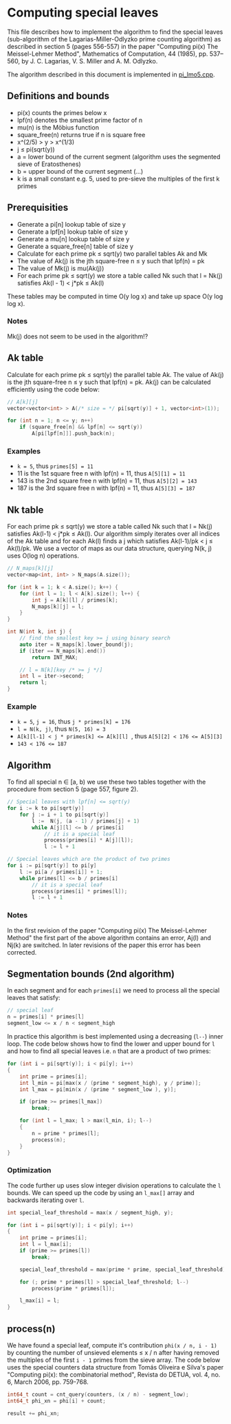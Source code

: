 Computing special leaves
========================

This file describes how to implement the algorithm to find the
special leaves (sub-algorithm of the Lagarias-Miller-Odlyzko prime
counting algorithm) as described in section 5 (pages 556-557) in the
paper "Computing pi(x) The Meissel-Lehmer Method", Mathematics of
Computation, 44 (1985), pp. 537–560, by J. C. Lagarias, V. S. Miller
and A. M. Odlyzko.

The algorithm described in this document is implemented in
[pi_lmo5.cpp](../src/pi_lmo5.cpp).

Definitions and bounds
----------------------

* pi(x) counts the primes below x
* lpf(n) denotes the smallest prime factor of n
* mu(n) is the Möbius function
* square_free(n) returns true if n is square free
* x^(2/5) > y > x^(1/3)
* j ≤ pi(sqrt(y))
* a = lower bound of the current segment (algorithm uses the segmented sieve of Eratosthenes)
* b = upper bound of the current segment (...)
* k is a small constant e.g. 5, used to pre-sieve the multiples of the first k primes

Prerequisities
--------------

* Generate a pi[n] lookup table of size y
* Generate a lpf[n] lookup table of size y
* Generate a mu[n] lookup table of size y
* Generate a square_free[n] table of size y
* Calculate for each prime pk ≤ sqrt(y) two parallel tables Ak and Mk
* The value of Ak(j) is the jth square-free n ≤ y such that lpf(n) = pk
* The value of Mk(j) is mu(Ak(j))
* For each prime pk ≤ sqrt(y) we store a table called Nk such that l = Nk(j) satisfies Ak(l - 1) < j*pk ≤ Ak(l)

<p>These tables may be computed in time O(y log x) and take up
space O(y log log x).</p>

### Notes
Mk(j) does not seem to be used in the algorithm!?

Ak table
--------

Calculate for each prime pk ≤ sqrt(y) the parallel table Ak. The value
of Ak(j) is the jth square-free n ≤ y such that lpf(n) = pk. Ak(j) can
be calculated efficiently using the code below:

```C++
// A[k][j]
vector<vector<int> > A(/* size = */ pi[sqrt(y)] + 1, vector<int>(1));

for (int n = 1; n <= y; n++)
    if (square_free[n] && lpf[n] <= sqrt(y))
        A[pi[lpf[n]]].push_back(n);
```

### Examples

* ```k = 5```, thus ```primes[5] = 11```
*  11 is the 1st square free n with lpf(n) = 11, thus ```A[5][1] = 11```
* 143 is the 2nd square free n with lpf(n) = 11, thus ```A[5][2] = 143```
* 187 is the 3rd square free n with lpf(n) = 11, thus ```A[5][3] = 187```

Nk table
--------

For each prime pk ≤ sqrt(y) we store a table called Nk such that
l = Nk(j) satisfies Ak(l-1) < j*pk ≤ Ak(l). Our algorithm simply
iterates over all indices of the Ak table and for each Ak(l) finds
a j which satisfies Ak(l-1)/pk < j ≤ Ak(l)/pk. We use a vector of maps
as our data structure, querying N(k, j) uses O(log n) operations.

```C++
// N_maps[k][j]
vector<map<int, int> > N_maps(A.size());

for (int k = 1; k < A.size(); k++) {
    for (int l = 1; l < A[k].size(); l++) {
        int j = A[k][l] / primes[k];
        N_maps[k][j] = l;
    }
}

int N(int k, int j) {
    // find the smallest key >= j using binary search
    auto iter = N_maps[k].lower_bound(j);
    if (iter == N_maps[k].end())
        return INT_MAX;

    // l = N[k][key /* >= j */]
    int l = iter->second;
    return l;
}
```

### Example

* ```k = 5```, ```j = 16```, thus ```j * primes[k] = 176```
* ```l = N(k, j)```, thus ```N(5, 16) = 3```
* ```A[k][l-1] < j * primes[k] <= A[k][l] ```, thus ```A[5][2] < 176 <= A[5][3]```
* ```143 < 176 <= 187```

Algorithm
---------

<p>To find all special n ∈ [a, b) we use these two tables together with
the procedure from section 5 (page 557, figure 2).</p>

```C++
// Special leaves with lpf[n] <= sqrt(y)
for i := k to pi[sqrt(y)]
    for j := i + 1 to pi[sqrt(y)]
        l :=  N(j, (a - 1) / primes[j] + 1)
        while A[j][l] <= b / primes[i]
            // it is a special leaf
            process(primes[i] * A[j][l]);
            l := l + 1

// Special leaves which are the product of two primes
for i := pi[sqrt(y)] to pi[y]
    l := pi[a / primes[i]] + 1;
    while primes[l] <= b / primes[i]
        // it is a special leaf
        process(primes[i] * primes[l]);
        l := l + 1
```

### Notes

In the first revision of the paper "Computing pi(x) The Meissel-Lehmer
Method" the first part of the above algorithm contains an error, Aj(l)
and Nj(k) are switched. In later revisions of the paper this error has
been corrected.

Segmentation bounds (2nd algorithm)
-----------------------------------

In each segment and for each ```primes[i]``` we need to process all
the special leaves that satisfy:

```C++
// special leaf
n = primes[i] * primes[l]
segment_low <= x / n < segment_high
```

In practice this algorithm is best implemented using a decreasing
(```l--```) inner loop. The code below shows how to find the lower
and upper bound for ```l``` and how to find all special leaves
i.e. ```n``` that are a product of two primes:

```C++
for (int i = pi[sqrt(y)]; i < pi[y]; i++)
{
    int prime = primes[i];
    int l_min = pi[max(x / (prime * segment_high), y / prime)];
    int l_max = pi[min(x / (prime * segment_low ), y)];

    if (prime >= primes[l_max])
        break;

    for (int l = l_max; l > max(l_min, i); l--)
    {
        n = prime * primes[l];
        process(n);
    }
}
```

### Optimization

The code further up uses slow integer division operations to
calculate the ```l``` bounds. We can speed up the code by
using an ```l_max[]``` array and backwards iterating over ```l```.

```C++
int special_leaf_threshold = max(x / segment_high, y);

for (int i = pi[sqrt(y)]; i < pi[y]; i++)
{
    int prime = primes[i];
    int l = l_max[i];
    if (prime >= primes[l])
        break;

    special_leaf_threshold = max(prime * prime, special_leaf_threshold);

    for (; prime * primes[l] > special_leaf_threshold; l--)
        process(prime * primes[l]);

    l_max[i] = l;
}
```

process(n)
----------

We have found a special leaf, compute it's contribution 
```phi(x / n, i - 1)``` by counting the number of unsieved elements ≤ x / n
after having removed the multiples of the first ```i - 1``` primes from
the sieve array. The code below uses the special counters data structure
from Tomás Oliveira e Silva's paper
"Computing pi(x): the combinatorial method", Revista do DETUA, vol. 4,
no. 6, March 2006, pp. 759-768.

```C++
int64_t count = cnt_query(counters, (x / n) - segment_low);
int64_t phi_xn = phi[i] + count;

result += phi_xn;
```
